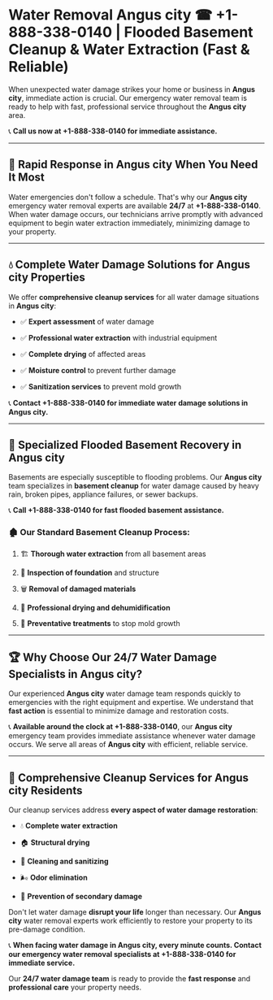 # Water Removal Angus city ☎ +1-888-338-0140 | Flooded Basement Cleanup & Water Extraction (Fast & Reliable)

When unexpected water damage strikes your home or business in **Angus city**, immediate action is crucial. Our emergency water removal team is ready to help with fast, professional service throughout the **Angus city** area. 

📞 **Call us now at +1-888-338-0140 for immediate assistance.**
---
## 🚀 Rapid Response in Angus city When You Need It Most
Water emergencies don't follow a schedule. That's why our **Angus city** emergency water removal experts are available **24/7** at **+1-888-338-0140**. When water damage occurs, our technicians arrive promptly with advanced equipment to begin water extraction immediately, minimizing damage to your property.
---
## 💧 Complete Water Damage Solutions for Angus city Properties
We offer **comprehensive cleanup services** for all water damage situations in **Angus city**:
- ✅ **Expert assessment** of water damage  
- ✅ **Professional water extraction** with industrial equipment  
- ✅ **Complete drying** of affected areas  
- ✅ **Moisture control** to prevent further damage  
- ✅ **Sanitization services** to prevent mold growth  
📞 **Contact +1-888-338-0140 for immediate water damage solutions in Angus city.**
---
## 🌊 Specialized Flooded Basement Recovery in Angus city
Basements are especially susceptible to flooding problems. Our **Angus city** team specializes in **basement cleanup** for water damage caused by heavy rain, broken pipes, appliance failures, or sewer backups. 
📞 **Call +1-888-338-0140 for fast flooded basement assistance.**
### 🏚️ Our Standard Basement Cleanup Process:
1. 🏗️ **Thorough water extraction** from all basement areas  
2. 🔎 **Inspection of foundation** and structure  
3. 🗑️ **Removal of damaged materials**  
4. 💨 **Professional drying and dehumidification**  
5. 🚫 **Preventative treatments** to stop mold growth  
---
## 🏆 Why Choose Our 24/7 Water Damage Specialists in Angus city?
Our experienced **Angus city** water damage team responds quickly to emergencies with the right equipment and expertise. We understand that **fast action** is essential to minimize damage and restoration costs.
📞 **Available around the clock at +1-888-338-0140**, our **Angus city** emergency team provides immediate assistance whenever water damage occurs. We serve all areas of **Angus city** with efficient, reliable service.
---
## 🧹 Comprehensive Cleanup Services for Angus city Residents
Our cleanup services address **every aspect of water damage restoration**:
- 💧 **Complete water extraction**  
- 🏠 **Structural drying**  
- 🧼 **Cleaning and sanitizing**  
- 🌬️ **Odor elimination**  
- 🚫 **Prevention of secondary damage**  
Don't let water damage **disrupt your life** longer than necessary. Our **Angus city** water removal experts work efficiently to restore your property to its pre-damage condition.
📞 **When facing water damage in Angus city, every minute counts. Contact our emergency water removal specialists at +1-888-338-0140 for immediate service.**
Our **24/7 water damage team** is ready to provide the **fast response** and **professional care** your property needs.
